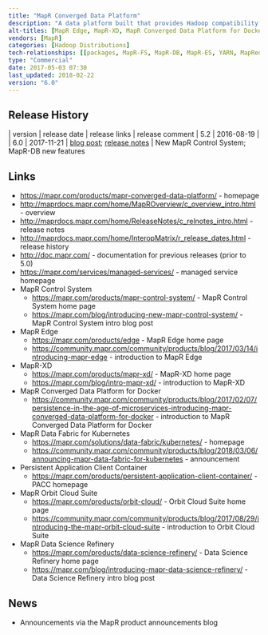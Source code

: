 ```yaml
---
title: "MapR Converged Data Platform"
description: "A data platform built that provides Hadoop compatibility (via YARN and the MapR-FS HDFS compatible API), NoSQL and streaming data storage via MapR-DB and MapR-ES respectively, and a bundle of open source Hadoop projects via the MapR Ecosystem Pack.  Comes with an installer (MapR Installer), a web based user interface for management (MapR Control System), and a monitoring and alerting solution (MapR Monitoring).  Available as a free community edition (which excludes some enterprise features such as snapshots, high availability, disaster recovery and replication), a full commercial edition, and as MapR Edge (a small footprint edition that can run on low power and embedded hardware close to data sources to perform initial data filtering and processing before forwarding data on to a central cluster via MapR replication), MapR-XD (an edition that focuses on MapR-FS plus the Orbit Cloud Suite to provide web scale file and container storage), MapR Converged Data Platform for Docker (a marketing name for using the Converged Data Platform as persistent storage for docker containers) and MapR Data Fabric for Kubernetes (ditto but for Kubernetes).  Supports a number of add-ons, including the Persistent Application Client Container (PACC, a docker image containing the client libraries required to connect to a MapR Converged Data Platform), MapR Orbit Cloud Suite (which adds support for deployment of cloud infrastructure along with MapR, integration with cloud object stores, plus mirroring and replication, with support for multi-tenancy, object tiering and OpenStack integration announced) and MapR Data Science Refinery (a docker based analytics notebook powered by Apache Zeppelin that fully integrates with the MapR Converged Data Platform).  Supports deployment in the cloud (AWS and Azure), and is available as a managed service. First released as MapR v1.0 in 2010"
alt-titles: [MapR Edge, MapR-XD, MapR Converged Data Platform for Docker, MapR Data Fabric for Kubernetes]
vendors: [MapR]
categories: [Hadoop Distributions]
tech-relationships: [[packages, MapR-FS, MapR-DB, MapR-ES, YARN, MapReduce, ZooKeeper, MapR Ecosystem Pack], [manageable via, MapR Installer, MapR Control System, MapR Monitoring], [add ons, Persistent Application Client Container, MapR Orbit Cloud Suite, MapR Data Science Refinery]]
type: "Commercial"
date: 2017-05-03 07:30
last_updated: 2018-02-22
version: "6.0"
---
```

## Release History

| version | release date | release links | release comment
| 5.2 | 2016-08-19 | 
| 6.0 | 2017-11-21 | [blog post](https://mapr.com/products/whats-new/6-0/); [release notes](https://maprdocs.mapr.com/home/ReleaseNotes/whatsnew.html) | New MapR Control System; MapR-DB new features

## Links

* <https://mapr.com/products/mapr-converged-data-platform/> - homepage
* <http://maprdocs.mapr.com/home/MapROverview/c_overview_intro.html> - overview
* <http://maprdocs.mapr.com/home/ReleaseNotes/c_relnotes_intro.html> - release notes
* <http://maprdocs.mapr.com/home/InteropMatrix/r_release_dates.html> - release history
* <http://doc.mapr.com/> - documentation for previous releases (prior to 5.0)
* <https://mapr.com/services/managed-services/> - managed service homepage
* MapR Control System
  * <https://mapr.com/products/mapr-control-system/> - MapR Control System home page
  * <https://mapr.com/blog/introducing-new-mapr-control-system/> - MapR Control System intro blog post
* MapR Edge
  * <https://mapr.com/products/edge> - MapR Edge home page
  * <https://community.mapr.com/community/products/blog/2017/03/14/introducing-mapr-edge> - introduction to MapR Edge
* MapR-XD
  * <https://mapr.com/products/mapr-xd/> - MapR-XD home page
  * <https://mapr.com/blog/intro-mapr-xd/> - introduction to MapR-XD
* MapR Converged Data Platform for Docker
  * <https://community.mapr.com/community/products/blog/2017/02/07/persistence-in-the-age-of-microservices-introducing-mapr-converged-data-platform-for-docker> - introduction to MapR Converged Data Platform for Docker
* MapR Data Fabric for Kubernetes
  * <https://mapr.com/solutions/data-fabric/kubernetes/> - homepage
  * <https://community.mapr.com/community/products/blog/2018/03/06/announcing-mapr-data-fabric-for-kubernetes> - announcement
* Persistent Application Client Container
  * <https://mapr.com/products/persistent-application-client-container/> - PACC homepage
* MapR Orbit Cloud Suite
  * <https://mapr.com/products/orbit-cloud/> - Orbit Cloud Suite home page
  * <https://community.mapr.com/community/products/blog/2017/08/29/introducing-the-mapr-orbit-cloud-suite> - introduction to Orbit Cloud Suite
* MapR Data Science Refinery
  * <https://mapr.com/products/data-science-refinery/> - Data Science Refinery home page
  * <https://mapr.com/blog/introducing-mapr-data-science-refinery/> - Data Science Refinery intro blog post

## News

* Announcements via the MapR product announcements blog